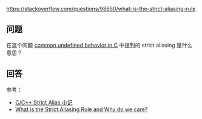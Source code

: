 <https://stackoverflow.com/questions/98650/what-is-the-strict-aliasing-rule>

## 问题

在这个问题 [common undefined behavior in C](https://stackoverflow.com/questions/98340/what-are-the-common-undefinedunspecified-behavior-for-c-that-you-run-into) 中提到的 strict aliasing 是什么意思？

## 回答



参考：

- [C/C++ Strict Alias 小记](https://blog.csdn.net/dbzhang800/article/details/6720141)
- [What is the Strict Aliasing Rule and Why do we care?](https://gist.github.com/shafik/848ae25ee209f698763cffee272a58f8)
